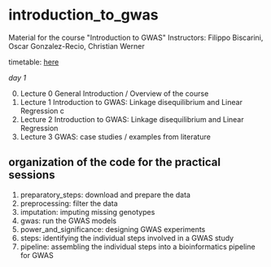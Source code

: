 # introduction_to_gwas

Material for the course "Introduction to GWAS"
Instructors: Filippo Biscarini, Oscar Gonzalez-Recio, Christian Werner

timetable: [here](https://docs.google.com/spreadsheets/d/1Cy8vBD6I_no8UPzYPU9bz7ASWyI3bc4Y9vcdr5S1TBw/edit#gid=0)

*day 1*

0. Lecture 0	General Introduction / Overview of the course
1. Lecture 1	Introduction to GWAS: Linkage disequilibrium and Linear Regression c
2. Lecture 2	Introduction to GWAS: Linkage disequilibrium and Linear Regression
3. Lecture 3	GWAS: case studies / examples from literature


## organization of the code for the practical sessions

1. preparatory_steps: download and prepare the data
2. preprocessing: filter the data
3. imputation: imputing missing genotypes
4. gwas: run the GWAS models
5. power_and_significance: designing GWAS experiments
6. steps: identifying the individual steps involved in a GWAS study
7. pipeline: assembling the individual steps into a bioinformatics pipeline for GWAS
